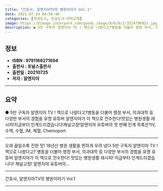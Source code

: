 ```yaml
---
title: "간호사, 알엔지야TV의 병원이야기 Vol.1"
date: 2021-07-24 04:56:40
categories: [국내도서, 전공도서-대학교재]
image: https://bimage.interpark.com/goods_image/9/6/9/2/352479692s.jpg
description: ● 5만 구독자 알엔지야 TV ! 책으로 나왔다고?병동을 더불어 행정 부서, 의과대학 등 다양한 부서의 경험을 유명 유튜버 알엔지야가 이 책으로 전수한다!맛있는 병원생활 레시피!지금부터 인계드리겠습니다!채널고정!알엔지야 유튜버의 첫 번째 인계 목록은?IV, 수액, 수혈, IM, 채혈,
---
```


## **정보**

- **ISBN : 9791166271694**
- **출판사 : 포널스출판사**
- **출판일 : 20210725**
- **저자 : 알엔지야**

------



## **요약**

●  5만 구독자 알엔지야 TV ! 책으로 나왔다고?병동을 더불어 행정 부서, 의과대학 등 다양한 부서의 경험을 유명 유튜버 알엔지야가 이 책으로 전수한다!맛있는 병원생활 레시피!지금부터 인계드리겠습니다!채널고정!알엔지야 유튜버의 첫 번째 인계 목록은?IV, 수액, 수혈, IM, 채혈, Chemoport

------

오래 끓일수록 진한 맛! 18년산 병원 생활을 찐하게 우려 냈다  5만 구독자 알엔지야 TV ! 책으로 나왔다고?  병동을 더불어 행정 부서, 의과대학 등  다양한 부서의 경험을 유명 유튜버 알엔지야가 이 책으로 전수한다!  맛있는 병원생활 레시피! 지금부터 인계드리겠습니다!  채널고정!  알엔지야 유튜버의... 

------


간호사, 알엔지야TV의 병원이야기 Vol.1 

------


